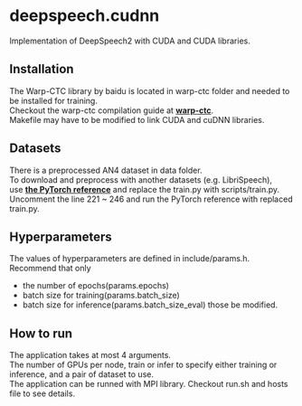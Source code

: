# deepspeech.cudnn
Implementation of DeepSpeech2 with CUDA and CUDA libraries.

## Installation
The Warp-CTC library by baidu is located in warp-ctc folder and needed to be installed for training.  
Checkout the warp-ctc compilation guide at [**warp-ctc**](https://github.com/baidu-research/warp-ctc).  
Makefile may have to be modified to link CUDA and cuDNN libraries.  

## Datasets
There is a preprocessed AN4 dataset in data folder.  
To download and preprocess with another datasets (e.g. LibriSpeech),  
use [**the PyTorch reference**](https://github.com/SeanNaren/deepspeech.pytorch) and replace the train.py with scripts/train.py.  
Uncomment the line 221 ~ 246 and run the PyTorch reference with replaced train.py.  

## Hyperparameters
The values of hyperparameters are defined in include/params.h.  
Recommend that only
+ the number of epochs(params.epochs)
+ batch size for training(params.batch_size)
+ batch size for inference(params.batch_size_eval)
those be modified.

## How to run
The application takes at most 4 arguments.  
The number of GPUs per node, train or infer to specify either training or inference, and a pair of dataset to use.  
The application can be runned with MPI library. Checkout run.sh and hosts file to see details.  

